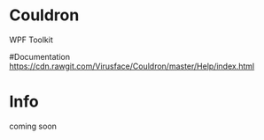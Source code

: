 # Couldron
WPF Toolkit

#Documentation
https://cdn.rawgit.com/Virusface/Couldron/master/Help/index.html

# Info
coming soon
